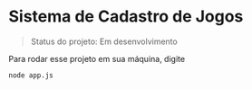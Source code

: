 <h1>Sistema de Cadastro de Jogos</h1>

> Status do projeto: Em desenvolvimento

Para rodar esse projeto em sua máquina, digite 

```
node app.js
```
